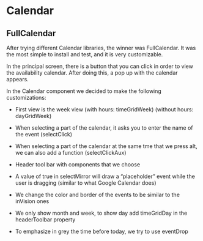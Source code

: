 

# Calendar 

## FullCalendar

After trying different Calendar libraries, the winner was FullCalendar. It was the most simple to install and test, and it is very customizable. 

In the principal screen, there is a button that you can click in order to view the availability calendar. After doing this, a pop up with the calendar appears. 

In the Calendar component we decided to make the following customizations:

- First view is the week view (with hours: timeGridWeek) (without hours: dayGridWeek)

- When selecting a part of the calendar, it asks you to enter the name of the event (selectClick)

- When selecting a part of the calendar at the same tme that we press alt, we can also add a function (selectClickAux)

- Header tool bar with components that we choose

- A value of true in selectMirror will draw a “placeholder” event while the user is dragging (similar to what Google Calendar does)

- We change the color and border of the events to be similar to the inVision ones

- We only show month and week, to show day add timeGridDay in the headerToolbar property

- To emphasize in grey the time before today, we try to use eventDrop